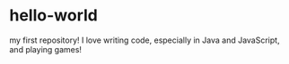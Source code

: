 # hello-world
my first repository!
I love writing code, especially in Java and JavaScript, and playing games!
